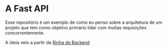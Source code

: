 # A Fast API

Esse repositório é um exemplo de como eu penso sobre a arquitetura de um projeto que tem como objetivo primário lidar com muitas requisições concorrentemente.

A ideia veio a partir da [Rinha de Backend](https://github.com/zanfranceschi/rinha-de-backend-2023-q3)

